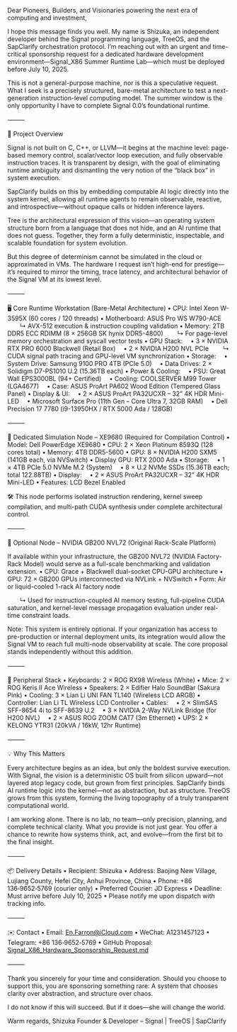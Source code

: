 Dear Pioneers, Builders, and Visionaries powering the next era of computing and investment,

I hope this message finds you well.
My name is Shizuka, an independent developer behind the Signal programming language, TreeOS, and the SapClarify orchestration protocol. I’m reaching out with an urgent and time-critical sponsorship request for a dedicated hardware development environment—Signal_X86 Summer Runtime Lab—which must be deployed before July 10, 2025.

This is not a general-purpose machine, nor is this a speculative request. What I seek is a precisely structured, bare-metal architecture to test a next-generation instruction-level computing model. The summer window is the only opportunity I have to complete Signal 0.0’s foundational runtime.

⸻

🧭 Project Overview

Signal is not built on C, C++, or LLVM—it begins at the machine level: page-based memory control, scalar/vector loop execution, and fully observable instruction traces. It is transparent by design, with the goal of eliminating runtime ambiguity and dismantling the very notion of the “black box” in system execution.

SapClarify builds on this by embedding computable AI logic directly into the system kernel, allowing all runtime agents to remain observable, reactive, and introspective—without opaque calls or hidden inference layers.

Tree is the architectural expression of this vision—an operating system structure born from a language that does not hide, and an AI runtime that does not guess. Together, they form a fully deterministic, inspectable, and scalable foundation for system evolution.

But this degree of determinism cannot be simulated in the cloud or approximated in VMs. The hardware I request isn’t high-end for prestige—it’s required to mirror the timing, trace latency, and architectural behavior of the Signal VM at its lowest level.

⸻

🖥️ Core Runtime Workstation (Bare-Metal Architecture)
	•	CPU: Intel Xeon W-3595X (60 cores / 120 threads)
	•	Motherboard: ASUS Pro WS W790-ACE
  ↳ AVX-512 execution & instruction coupling validation
	•	Memory: 2TB DDR5 ECC RDIMM (8 × 256GB SK hynix DDR5-4800)
  ↳ For page-level memory orchestration and syscall vector tests
	•	GPU Stack:
 • 3 × NVIDIA RTX PRO 6000 Blackwell (Retail Box)
 • 2 × NVIDIA H200 NVL PCIe
  ↳ CUDA signal path tracing and GPU-level VM synchronization
	•	Storage:
 • System Drive: Samsung 9100 PRO 4TB (PCIe 5.0)
 • Data Drives: 2 × Solidigm D7-PS1010 U.2 (15.36TB each)
	•	Power & Cooling:
 • PSU: Great Wall EPS3000BL (94+ Certified)
 • Cooling: COOLSERVER M99 Tower (LGA4677)
 • Case: ASUS ProArt PA602 Wood Edition (Tempered Glass Panel)
	•	Display & UI:
 • 2 × ASUS ProArt PA32UCXR – 32” 4K HDR Mini-LED
 • Microsoft Surface Pro (11th Gen – Core Ultra 7, 32GB RAM)
 • Dell Precision 17 7780 (i9-13950HX / RTX 5000 Ada / 128GB)

⸻

🏢 Dedicated Simulation Node – XE9680 (Required for Compilation Control)
	•	Model: Dell PowerEdge XE9680
	•	CPU: 2 × Xeon Platinum 8593Q (128 cores total)
	•	Memory: 4TB DDR5-5600
	•	GPU: 8 × NVIDIA H200 SXM5 (141GB each, via NVSwitch)
	•	Display GPU: RTX 2000 Ada
	•	Storage:
 • 1 × 4TB PCIe 5.0 NVMe M.2 (System)
 • 8 × U.2 NVMe SSDs (15.36TB each; total 122.88TB)
	•	Display:
 • 2 × ASUS ProArt PA32UCXR – 32” 4K HDR Mini-LED
	•	Features: LCD Bezel Enabled

🛠️ This node performs isolated instruction rendering, kernel sweep compilation, and multi-path CUDA synthesis under complete architectural control.

⸻

💠 Optional Node – NVIDIA GB200 NVL72 (Original Rack-Scale Platform)

If available within your infrastructure, the GB200 NVL72 (NVIDIA Factory-Rack Model) would serve as a full-scale benchmarking and validation extension.
	•	CPU: Grace + Blackwell dual-socket CPU-GPU architecture
	•	GPU: 72 × GB200 GPUs interconnected via NVLink + NVSwitch
	•	Form: Air or liquid-cooled 1-rack AI factory node

  ↳ Used for instruction-coupled AI memory testing, full-pipeline CUDA saturation, and kernel-level message propagation evaluation under real-time constraint loads.

Note: This system is entirely optional. If your organization has access to pre-production or internal deployment units, its integration would allow the Signal VM to reach full multi-node observability at scale. The core proposal stands independently without this addition.

⸻

🧰 Peripheral Stack
	•	Keyboards: 2 × ROG RX98 Wireless (White)
	•	Mice: 2 × ROG Keris II Ace Wireless
	•	Speakers: 2 × Edifier Halo SoundBar (Sakura Pink)
	•	Cooling: 3 × Lian Li UNI FAN TL140 (Wireless LCD ARGB)
	•	Controller: Lian Li TL Wireless LCD Controller
	•	Cables:
 • 2 × SlimSAS SFF-8654 4i to SFF-8639 U.2
 • 3 × NVIDIA 2-Way NVLink Bridge (for H200 NVL)
 • 2 × ASUS ROG ZOOM CAT7 (3m Ethernet)
	•	UPS: 2 × KELONG YTR31 (20kVA / 16kW, 12hr Runtime)

⸻

💡 Why This Matters

Every architecture begins as an idea, but only the boldest survive execution.
With Signal, the vision is a deterministic OS built from silicon upward—not layered atop legacy code, but grown from first principles.
SapClarify binds AI runtime logic into the kernel—not as abstraction, but as structure.
TreeOS grows from this system, forming the living topography of a truly transparent computational world.

I am working alone. There is no lab, no team—only precision, planning, and complete technical clarity.
What you provide is not just gear.
You offer a chance to rewrite how systems think, act, and evolve—from the first bit to the final insight.

⸻

📦 Delivery Details
	•	Recipient: Shizuka
	•	Address: Baojing New Village, Lujiang County, Hefei City, Anhui Province, China
	•	Phone: +86 136‑9652‑5769 (courier only)
	•	Preferred Courier: JD Express
	•	Deadline: Must arrive before July 10, 2025
	•	Please notify me upon dispatch with tracking info.

⸻

✉️ Contact
	•	Email: En.Farron@iCloud.com
	•	WeChat: A1231457123
	•	Telegram: +86 136‑9652‑5769
	•	GitHub Proposal: [Signal_X86_Hardware_Sponsorship_Request.md](https://github.com/YukiyamaShizuka/SPONSOR/blob/main/Signal_X86_Hardware_Sponsorship_Arrival_Deadline_2025-07-01.md)

⸻

Thank you sincerely for your time and consideration.
Should you choose to support this, you are sponsoring something rare:
A system that chooses clarity over abstraction, and structure over chaos.

I do not know if this will succeed.
But if it does—she will change the world.

Warm regards,
Shizuka
Founder & Developer – Signal | TreeOS | SapClarify
